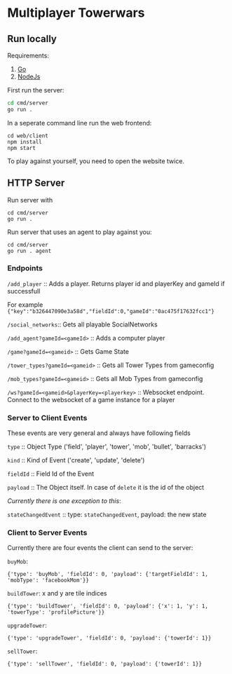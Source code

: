 # Multiplayer Towerwars

## Run locally
Requirements:
1. [Go](https://go.dev/doc/install)
2. [NodeJs](https://nodejs.org/en/download/)

First run the server:
``` bash
cd cmd/server
go run .
```

In a seperate command line run the web frontend:
```
cd web/client
npm install
npm start
```

To play against yourself, you need to open the website twice.

## HTTP Server
Run server with

``` 
cd cmd/server
go run .
``` 

Run server that uses an agent to play against you:

```
cd cmd/server
go run . agent
```

### Endpoints

`/add_player` :: Adds a player. Returns player id and playerKey and gameId if successfull

For example `{"key":"b326447090e3a58d","fieldId":0,"gameId":"0ac475f17632fcc1"}` 

`/social_networks`:: Gets all playable SocialNetworks

`/add_agent?gameId=<gameId>` :: Adds a computer player

`/game?gameId=<gameid>` :: Gets Game State

`/tower_types?gameId=<gameid>` :: Gets all Tower Types from gameconfig

`/mob_types?gameId=<gameid>` :: Gets all Mob Types from gameconfig

`/ws?gameId=<gameid>&playerKey=<playerkey>` :: Websocket endpoint. Connect to the websocket of a game instance for a player


### Server to Client Events

These events are very general and always have following fields

`type` :: Object Type ('field', 'player', 'tower', 'mob', 'bullet', 'barracks')

`kind` :: Kind of Event ('create', 'update', 'delete')

`fieldId` :: Field Id of the Event

`payload` :: The Object itself. In case of `delete` it is the id of the object


*Currently there is one exception to this*:

`stateChangedEvent` :: type: `stateChangedEvent`, payload: the new state 


### Client to Server Events

Currently there are four events the client can send to the server:

`buyMob`:

`{'type': 'buyMob', 'fieldId': 0, 'payload': {'targetFieldId': 1, 'mobType': 'facebookMom'}}`

`buildTower`: x and y are tile indices

`{'type': 'buildTower', 'fieldId': 0, 'payload': {'x': 1, 'y': 1, 'towerType': 'profilePicture'}}`

`upgradeTower`:

`{'type': 'upgradeTower', 'fieldId': 0, 'payload': {'towerId': 1}}`

 `sellTower`:

`{'type': 'sellTower', 'fieldId': 0, 'payload': {'towerId': 1}}`
